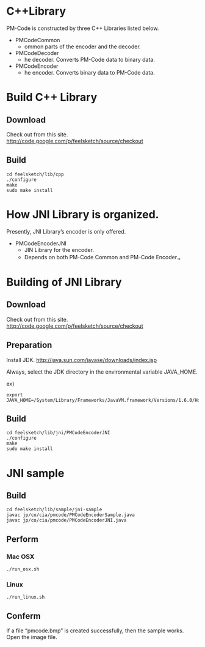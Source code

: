 # C++Library #
PM-Code is constructed by three C++ Libraries listed below.
  * PMCodeCommon
    * ommon parts of the encoder and the decoder.
  * PMCodeDecoder
    * he decoder. Converts PM-Code data to binary data.
  * PMCodeEncoder
    * he encoder. Converts binary data to PM-Code data.

# Build C++ Library #

## Download ##
Check out from this site.
http://code.google.com/p/feelsketch/source/checkout

## Build ##
```
cd feelsketch/lib/cpp
./configure
make
sudo make install
```

# How JNI Library is organized. #
Presently, JNI Library’s encoder is only offered.
  * PMCodeEncoderJNI
    * JIN Library for the encoder.
    * Depends on both PM-Code Common and PM-Code Encoder.。

# Building of JNI Library #

## Download ##
Check out from this site.
http://code.google.com/p/feelsketch/source/checkout

## Preparation ##
Install JDK.
http://java.sun.com/javase/downloads/index.jsp

Always, select the JDK directory in the environmental variable JAVA\_HOME.

ex)
```
export JAVA_HOME=/System/Library/Frameworks/JavaVM.framework/Versions/1.6.0/Home
```

## Build ##
```
cd feelsketch/lib/jni/PMCodeEncoderJNI
./configure
make
sudo make install
```

# JNI sample #
## Build ##
```
cd feelsketch/lib/sample/jni-sample
javac jp/co/cia/pmcode/PMCodeEncoderSample.java
javac jp/co/cia/pmcode/PMCodeEncoderJNI.java
```
## Perform ##
### Mac OSX ###
```
./run_osx.sh
```
### Linux ###
```
./run_linux.sh
```
## Conferm ##
If a file “pmcode.bmp” is created successfully, then the sample works.
Open the image file.